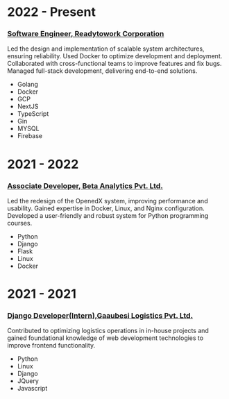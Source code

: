 # 2022 - Present
### [Software Engineer, Readytowork Corporation](https://nepal.readytowork.jp/)  
Led the design and implementation of scalable system architectures, ensuring reliability. Used Docker to optimize development and deployment. Collaborated with cross-functional teams to improve features and fix bugs. Managed full-stack development, delivering end-to-end solutions.
- Golang 
- Docker
- GCP
- NextJS
- TypeScript
- Gin
- MYSQL
- Firebase

# 2021 - 2022
### [Associate Developer, Beta Analytics Pvt. Ltd.](https://beta-analytics.com/)  
Led the redesign of the OpenedX system, improving performance and usability. Gained expertise in Docker, Linux, and Nginx configuration. Developed a user-friendly and robust system for Python programming courses.
- Python
- Django
- Flask
- Linux
- Docker

# 2021 - 2021
###  [Django Developer(Intern),Gaaubesi Logistics Pvt. Ltd.](https://gaaubesi.com/)  
Contributed to optimizing logistics operations in in-house projects and gained foundational knowledge of web development technologies to improve frontend functionality.
- Python
- Linux
- Django
- JQuery
- Javascript
